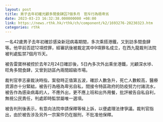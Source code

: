 ```yaml
---
layout: post
title: 男子去年初確光顧多間食肆囚7個多月　官斥行為極卑劣
date: 2023-03-23 16:32:38.000000000 +08:00
link: https://news.rthk.hk/rthk/ch/component/k2/1693276-20230323.htm
categories: rthk
---
```


一名42歲男子去年初確診感染新冠病毒期間，多次乘搭港鐵，又到訪多間食肆等。他早前否認12項控罪，經審訊後被裁定其中9項罪名成立，在西九龍裁判法院被判處監禁7個月15天。

被告雷寶林被控於去年2月24日確診後，5日內多次外出乘坐港鐵，光顧深水埗、旺角多間食肆，又曾到訪區內兩間超級市場。

裁判官李志豪裁決時指，案發時正值第五波，確診人數急升，死亡人數較高，醫療資源亦十分緊絀，被告行為極為卑劣自私，間接令特區政府的防疫努力付諸流水，被告作為感染病毒的人，不應外出，更不應上班和出外用餐，批評被告自私自利，無視公民責任，判處即時監禁屬唯一選項。

被告判刑後表示，有意向法院申請保釋等候上訴，以便處理法律爭議。裁判官指出，由於被告涉及另外一宗案件仍在服刑，不批准他保釋。
